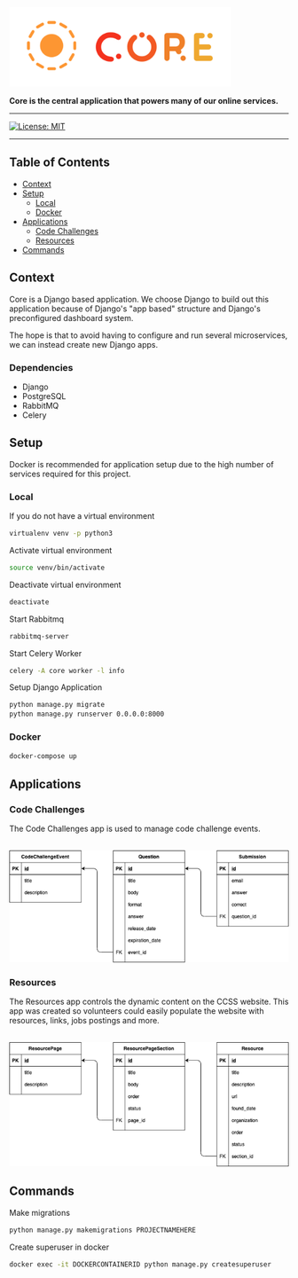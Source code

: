 <img src="/assets/core_logo.png" width="400px">

**Core is the central application that powers many of our online services.**

<hr>

[![License: MIT](https://img.shields.io/badge/License-MIT-yellow.svg)](https://github.com/CarletonComputerScienceSociety/Core/blob/master/License)

<hr>

## Table of Contents
- [Context](#context)
- [Setup](#setup)
  - [Local](#local)
  - [Docker](#docker)
- [Applications](#applications)
  - [Code Challenges](#code-challenges)
  - [Resources](#resources)
- [Commands](#commands)

## Context

Core is a Django based application. We choose Django to build out this application because of Django's "app based" structure and Django's preconfigured dashboard system.

The hope is that to avoid having to configure and run several microservices, we can instead create new Django apps.

### Dependencies

 - Django
 - PostgreSQL
 - RabbitMQ
 - Celery

## Setup

Docker is recommended for application setup due to the high number of services required for this project.

### Local

If you do not have a virtual environment

```bash
virtualenv venv -p python3
```

Activate virtual environment

```bash
source venv/bin/activate
```

Deactivate virtual environment

```bash
deactivate
```

Start Rabbitmq

```bash
rabbitmq-server
```

Start Celery Worker

```bash
celery -A core worker -l info
```

Setup Django Application

```bash
python manage.py migrate
python manage.py runserver 0.0.0.0:8000
```

### Docker

```bash
docker-compose up
```

## Applications

### Code Challenges

The Code Challenges app is used to manage code challenge events.

<br>

<img src="/assets/codechallenges_schema.png" width="800px">

### Resources

The Resources app controls the dynamic content on the CCSS website. This app was created so volunteers could easily populate the website with resources, links, jobs postings and more.

<br>

<img src="/assets/resources_schema.png" width="800px">

## Commands

Make migrations

```bash
python manage.py makemigrations PROJECTNAMEHERE
```

Create superuser in docker

```bash
docker exec -it DOCKERCONTAINERID python manage.py createsuperuser
```